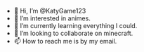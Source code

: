 - 👋 Hi, I’m @KatyGame123
- 👀 I’m interested in animes.
- 🌱 I’m currently learning everything I could.
- 💞️ I’m looking to collaborate on minecraft.
- 📫 How to reach me is by my email.

<!---
KatyGame123/KatyGame123 is a ✨ special ✨ repository because its `README.md` (this file) appears on your GitHub profile.
You can click the Preview link to take a look at your changes.
--->

